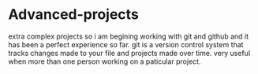 # Advanced-projects
extra complex projects
so i am begining working with git and github and it has been a perfect experience so far.
git is a version control system that tracks changes made to your file and projects made over time.
very useful when more than one person working on a paticular project.
